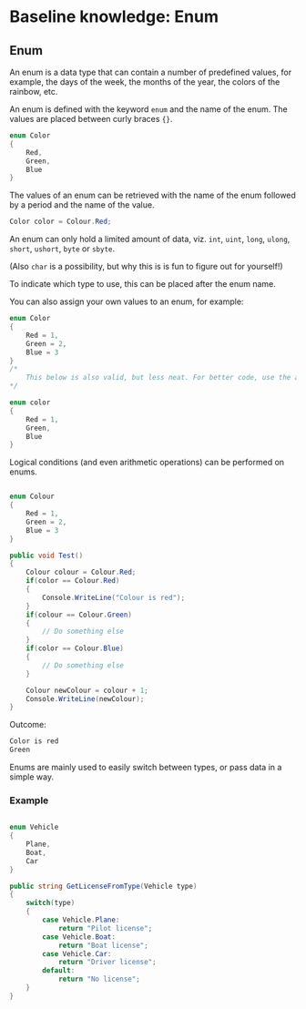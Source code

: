 # Baseline knowledge: Enum

## Enum

An enum is a data type that can contain a number of predefined values, for example, the days of the week, the months of the year, the colors of the rainbow, etc.

An enum is defined with the keyword `enum` and the name of the enum. The values are placed between curly braces `{}`.

```C#
enum Color
{
    Red,
    Green,
    Blue
}
```

The values of an enum can be retrieved with the name of the enum followed by a period and the name of the value.

```C#
Color color = Colour.Red;
```

An enum can only hold a limited amount of data, viz.
`int`, `uint`, `long`, `ulong`, `short`, `ushort`, `byte` or `sbyte`.

(Also `char` is a possibility, but why this is is fun to figure out for yourself!)

To indicate which type to use, this can be placed after the enum name.

You can also assign your own values to an enum, for example:

```C#
enum Color
{
    Red = 1,
    Green = 2,
    Blue = 3
}
/*
    This below is also valid, but less neat. For better code, use the above way, then it is also immediately clear which value belongs to which color.
*/

enum color
{
    Red = 1,
    Green,
    Blue
}
```

Logical conditions (and even arithmetic operations) can be performed on enums.

```C#

enum Colour
{
    Red = 1,
    Green = 2,
    Blue = 3
}

public void Test()
{
    Colour colour = Colour.Red;
    if(color == Colour.Red)
    {
        Console.WriteLine("Colour is red");
    }
    if(colour == Colour.Green)
    {
        // Do something else
    }
    if(color == Colour.Blue)
    {
        // Do something else
    }

    Colour newColour = colour + 1;
    Console.WriteLine(newColour);
}
```

Outcome:

```md
Color is red
Green
```

Enums are mainly used to easily switch between types, or pass data in a simple way.

### Example

```C#

enum Vehicle
{
    Plane,
    Boat,
    Car
}

public string GetLicenseFromType(Vehicle type)
{
    switch(type)
    {
        case Vehicle.Plane:
            return "Pilot license";
        case Vehicle.Boat:
            return "Boat license";
        case Vehicle.Car:
            return "Driver license";
        default:
            return "No license";
    }
}
```
